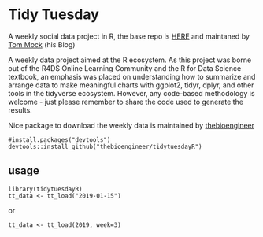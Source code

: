 # Tidy Tuesday

A weekly social data project in R, the base repo is [HERE](https://github.com/rfordatascience/tidytuesday) and maintaned by [Tom Mock](https://themockup.blog/) (his Blog)

A weekly data project aimed at the R ecosystem. As this project was borne out of the R4DS Online Learning Community and the R for Data Science textbook, an emphasis was placed on understanding how to summarize and arrange data to make meaningful charts with ggplot2, tidyr, dplyr, and other tools in the tidyverse ecosystem. However, any code-based methodology is welcome - just please remember to share the code used to generate the results.

Nice package to download the weekly data is maintained by [thebioengineer](https://github.com/thebioengineer/tidytuesdayR)

`#install.packages("devtools")`  
`devtools::install_github("thebioengineer/tidytuesdayR")`

## usage

`library(tidytuesdayR)`  
`tt_data <- tt_load("2019-01-15")`

or

`tt_data <- tt_load(2019, week=3)`

